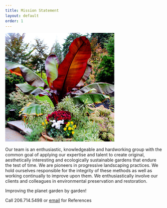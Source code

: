 ```yaml
---
title: Mission Statement
layout: default
order: 1
---
```


![](/images/pic01.jpg)

Our team is an enthusiastic, knowledgeable and hardworking group with the common goal of applying our expertise and talent to create original, aesthetically interesting and ecologically sustainable gardens that endure the test of time. We are pioneers in progressive landscaping practices.  We hold ourselves responsible for the integrity of these methods as well as working continually to improve upon them. We enthusiastically involve our clients and colleagues in environmental preservation and restoration.

Improving the planet garden by garden!

Call 206.714.5498 or [email](mailto:continuumgardens@gmail.com) for References
